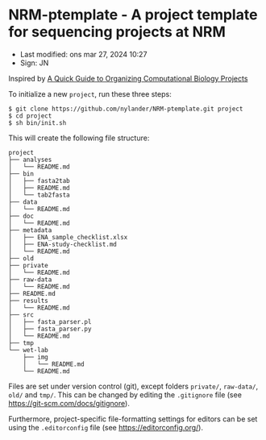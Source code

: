 # NRM-ptemplate - A project template for sequencing projects at NRM

- Last modified: ons mar 27, 2024  10:27
- Sign: JN

Inspired by [A Quick Guide to Organizing Computational Biology
Projects](http://dx.doi.org/10.1371/journal.pcbi.1000424)

To initialize a new `project`, run these three steps:

    $ git clone https://github.com/nylander/NRM-ptemplate.git project
    $ cd project
    $ sh bin/init.sh

This will create the following file structure:

    project
    ├── analyses
    │   └── README.md
    ├── bin
    │   ├── fasta2tab
    │   ├── README.md
    │   └── tab2fasta
    ├── data
    │   └── README.md
    ├── doc
    │   └── README.md
    ├── metadata
    │   ├── ENA_sample_checklist.xlsx
    │   ├── ENA-study-checklist.md
    │   └── README.md
    ├── old
    ├── private
    │   └── README.md
    ├── raw-data
    │   └── README.md
    ├── README.md
    ├── results
    │   └── README.md
    ├── src
    │   ├── fasta_parser.pl
    │   ├── fasta_parser.py
    │   └── README.md
    ├── tmp
    └── wet-lab
        ├── img
        │   └── README.md
        └── README.md

Files are set under version control (git), except folders `private/`,
`raw-data/`, `old/` and `tmp/`. This can be changed by editing the `.gitignore`
file (see <https://git-scm.com/docs/gitignore>).

Furthermore, project-specific file-formatting settings for editors can be set
using the `.editorconfig` file (see <https://editorconfig.org/>).

